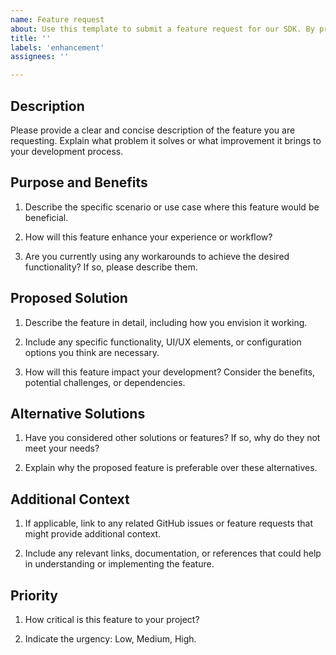 ```yaml
---
name: Feature request
about: Use this template to submit a feature request for our SDK. By providing detailed information about the feature, its potential impact, and your specific use case, you'll help us understand how it can benefit the community.
title: ''
labels: 'enhancement'
assignees: ''

---
```


## Description
Please provide a clear and concise description of the feature you are requesting. Explain what problem it solves or what improvement it brings to your development process.

## Purpose and Benefits
1. Describe the specific scenario or use case where this feature would be beneficial.

2. How will this feature enhance your experience or workflow?

3. Are you currently using any workarounds to achieve the desired functionality? If so, please describe them.

## Proposed Solution
1. Describe the feature in detail, including how you envision it working.

2. Include any specific functionality, UI/UX elements, or configuration options you think are necessary.

3. How will this feature impact your development? Consider the benefits, potential challenges, or dependencies.

## Alternative Solutions
1. Have you considered other solutions or features? If so, why do they not meet your needs?

2. Explain why the proposed feature is preferable over these alternatives.

## Additional Context
1. If applicable, link to any related GitHub issues or feature requests that might provide additional context.

2. Include any relevant links, documentation, or references that could help in understanding or implementing the feature.

## Priority
1. How critical is this feature to your project?

2. Indicate the urgency: Low, Medium, High.
